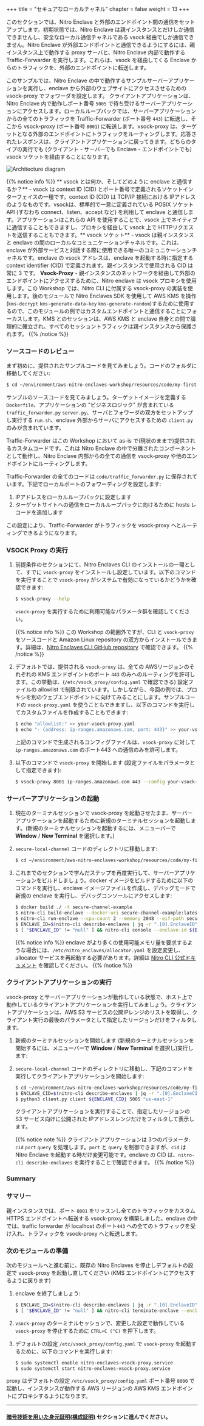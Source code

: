 +++
title = "セキュアなローカルチャネル"
chapter = false
weight = 13
+++

このセクションでは、Nitro Enclave と外部のエンドポイント間の通信をセットアップします。初期状態では、Nitro Enclave は親インスタンスとだけしか通信できませんし、安全なローカル通信チャネルである vsock 経由でしか通信できません。Nitro Enclave が外部エンドポイントと通信できるようにするには、親インスタンス上で動作する proxy サーバと、Nitro Enclave 内部で動作する Traffic-Forwarder を実行します。これらは、vsock を経由してくる Enclave からのトラフィックを、外部のエンドポイントに転送します。

このサンプルでは、Nitro Enclave の中で動作するサンプルサーバーアプリケーションを実行し、enclave から外部のウェブサイトにアクセスさせるための vsock-proxy でフォワーダを設定します。
クライアントアプリケーションは、Nitro Enclave 内で動作しポート番号 `5005` で待ち受けるサーバーアプリケーションにアクセスします。ローカルループバックでは、サーバーアプリケーションからの全てのトラフィックを Traffic-Forwarder (ポート番号 `443`) に転送し、そこから vsock-proxy (ポート番号 `8001`) に転送します。vsock-proxy は、ターゲットとなる外部のエンドポイントにトラフィックをルーティングします。応答されたレスポンスは、クライアントアプリケーションに戻ってきます。どちらのタイプの実行でも (クライアント - サーバーでも Enclave - エンドポイントでも) vsock ソケットを経由することになります。

![Architecture diagram](/images/secure-local-channel-arch.png)


{{% notice info %}}
** vsock とは何か、そしてどのように enclave と通信するか？** - vsock は context ID (CID) とポート番号で定義されるソケットインターフェイスの一種です。context ID (CID) は TCP/IP 接続における IPアドレスのようなものです。vsockは、標準的で一意に定義されている POSIX ソケット API (すなわち connect、listen、accept など) を利用して enclave と通信します。アプリケーションはこれらの API を使用することで、vsock 上でネイティブに通信することもできますし、プロキシを経由して vsock 上で HTTPリクエストを送信することもできます。** vsock ソケット** - vsock は親インスタンスと enclave の間のローカルなコミュニケーションチャネルです。これは、enclave が外部サービスと対話する際に使用できる唯一のコミュニケーションチャネルです。enclave の vsock アドレスは、enclave を起動する時に指定する context identifier (CID) で定義されます。親インスタンスで使用される CID は常に 3 です。
**Vsock-Proxy** - 親インスタンスのネットワークを経由して外部のエンドポイントにアクセスするために、Nitro enclave は vsock プロキシを使用します。この Workshop では、Nitro CLI に付属する vsock-proxy の実装を使用します。後のモジュールで Nitro Enclaves SDK を使用して AWS KMS を操作 (`kms-decrypt` `kms-generate-data-key` `kms-generate-random`)するために使用するので、このモジュールの例ではカスタムエンドポイントと通信することにフォーカスします。KMS とのセッションは、AWS KMS と enclave 自身との間で論理的に確立され、すべてのセッショントラフィックは親インスタンスから保護されます。
{{% /notice %}}


### ソースコードのレビュー

まず初めに、提供されたサンプルコードを見てみましょう。コードのフォルダに移動してください:

```sh
$ cd ~/environment/aws-nitro-enclaves-workshop/resources/code/my-first-enclave/secure-local-channel/
```

サンプルのソースコードを見てみましょう。ターゲットイメージを定義する `Dockerfile`、アプリケーションの "ビジネスロジック" が含まれている `traffic_forwarder.py` `server.py`、サーバとフォワーダの双方をセットアップし実行する `run.sh`、enclave 外部からサーバにアクセスするための `client.py` のみが含まれています。
 
Traffic-Forwarder はこの Workshop において as-is で(現状のままで)提供されるカスタムコードです。これは Nitro Enclave の中で分離されたコンポーネントとして動作し、Nitro Enclave 内部からの全ての通信を vsock-proxy や他のエンドポイントにルーティングします。

Traffic-Forwarder の全てのコードは `code/traffic_forwarder.py` に保存されています。下記でローカルポートのフォワーディングを設定します:
1. IPアドレスをローカルループバックに設定します
1. ターゲットサイトへの通信をローカルループバックに向けるために hosts レコードを追加します

この設定により、Traffic-Forwarder がトラフィックを vsock-proxy へとルーティングできるようになります。


### VSOCK Proxy の実行
1. 前提条件のセクションにて、Nitro Enclaves CLI のインストールの一環として、すでに `vsock-proxy` をインストールし設定しています。以下のコマンドを実行することで `vsock-proxy` がシステムで有効になっているかどうかを確認できます:
    ```sh
    $ vsock-proxy --help
    ```
    `vsock-proxy` を実行するために利用可能なパラメータ群を確認してください。

    {{% notice info %}}
この Workshop の範囲外ですが、CLI と `vsock-proxy` をソースコードと Amazon Linux repository の双方からインストールできます。詳細は、[Nitro Enclaves CLI GitHub repository](https://github.com/aws/aws-nitro-enclaves-cli) で確認できます。
    {{% /notice %}}

1. デフォルトでは、提供される `vsock-proxy` は、全ての AWSリージョンのそれぞれの KMS エンドポイントのポート `443` のみへのルーティングを許可します。この挙動は、(`/etc/vsock_proxy/config.yaml` で確認できる) 設定ファイルの allowlist で制限されています。しかしながら、今回の例では、プロキシを別のウェブエンドポイントに向けてみることにします。サンプルコードの `vsock-proxy.yaml` を使うこともできますし、以下のコマンドを実行してカスタムファイルを作成することもできます:
    ```sh
    $ echo "allowlist:" >> your-vsock-proxy.yaml
    $ echo "- {address: ip-ranges.amazonaws.com, port: 443}" >> your-vsock-proxy.yaml
    ```
    上記のコマンドで生成されるコンフィグファイルは、`vsock-proxy` に対して `ip-ranges.amazonaws.com` のポート443 への通信のみを許可します。

1. 以下のコマンドで `vsock-proxy` を開始します (設定ファイルをパラメータとして指定できます):
    ```sh
    $ vsock-proxy 8001 ip-ranges.amazonaws.com 443 --config your-vsock-proxy.yaml
    ```

### サーバーアプリケーションの起動
1. 現在のターミナルセッションで vsock-proxy を起動させたまま、サーバーアプリケーションを起動するために新規のターミナルセッションを起動します。(新規のターミナルセッションを起動するには、メニューバーで **Window** / **New Terminal** を選択します。)

1. `secure-local-channel` コードのディレクトリに移動します:
    ```sh
    $ cd ~/environment/aws-nitro-enclaves-workshop/resources/code/my-first-enclave/secure-local-channel/
    ```

1. これまでのセクションで学んだステップを再度実行して、サーバーアプリケーションをビルドしましょう。docker イメージをビルドするために以下のコマンドを実行し、enclave イメージファイルを作成し、デバッグモードで新規の enclave を実行し、デバッグコンソールにアクセスします:
    ```sh
    $ docker build ./ -t secure-channel-example
    $ nitro-cli build-enclave --docker-uri secure-channel-example:latest --output-file secure-channel-example.eif
    $ nitro-cli run-enclave --cpu-count 2 --memory 2048 --eif-path secure-channel-example.eif --debug-mode
    $ ENCLAVE_ID=$(nitro-cli describe-enclaves | jq -r ".[0].EnclaveID")
    $ [ "$ENCLAVE_ID" != "null" ] && nitro-cli console --enclave-id ${ENCLAVE_ID}
    ```

    {{% notice info %}}
enclave がより多くの使用可能メモリ量を要求するような場合には、`/etc/nitro_enclaves/allocator.yaml` を設定変更し、allocator サービスを再起動する必要があります。詳細は [Nitro CLI 公式ドキュメント](https://github.com/aws/aws-nitro-enclaves-cli) を確認してください。
    {{% /notice %}}

### クライアントアプリケーションの実行
vsock-proxy とサーバーアプリケーションが動作している状態で、ホスト上で動作しているクライアントアプリケーションを実行してみましょう。クライアントアプリケーションは、AWS S3 サービスの公開IPレンジのリストを取得し、クライアント実行の最後のパラメータとして指定したリージョンだけをフィルタします。

1. 新規のターミナルセッションを開始します (新規のターミナルセッションを開始するには、メニューバーで **Window** / **New Terminal** を選択し)実行します:

1. `secure-local-channel` コードのディレクトリに移動し、下記のコマンドを実行してクライアントアプリケーションを開始します:
    ```sh
    $ cd ~/environment/aws-nitro-enclaves-workshop/resources/code/my-first-enclave/secure-local-channel/
    $ ENCLAVE_CID=$(nitro-cli describe-enclaves | jq -r ".[0].EnclaveCID")
    $ python3 client.py client ${ENCLAVE_CID} 5005 "us-east-1"
    ```

    クライアントアプリケーションを実行することで、指定したリージョンの S3 サービス向けに公開された IPアドレスレンジだけをフィルタして表示します。

    {{% notice note %}}
クライアントアプリケーションは 3つのパラメータ: `cid` `port` `query` を処理します。`port` と `query` を制御できますが、`cid` は Nitro Enclave を起動する時だけ変更可能です。enclave の CID は、`nitro-cli describe-enclaves` を実行することで確認できます。
    {{% /notice %}}

### Summary
### サマリー
親インスタンスでは、ポート `8001` をリッスンし全てのトラフィックをカスタム HTTPS エンドポイントへ転送する vsock-proxy を構築しました。enclave の中では、traffic forwarder が localhost のポート`443` への全てのトラフィックを受け入れ、トラフィックを vsock-proxy へと転送します。

### 次のモジュールの準備
次のモジュールへと進む前に、既存の Nitro Enclaves を停止しデフォルトの設定で vsock-proxy を起動し直してください (KMS エンドポイントにアクセスするように戻ります)

1. enclave を終了しましょう:
    ```sh
    $ ENCLAVE_ID=$(nitro-cli describe-enclaves | jq -r ".[0].EnclaveID")
    $ [ "$ENCLAVE_ID" != "null" ] && nitro-cli terminate-enclave --enclave-id ${ENCLAVE_ID}
    ```

1. `vsock-proxy` のターミナルセッションで、変更した設定で動作している `vsock-proxy` を停止するために `CTRL+C (^C)` を押下します。

1. デフォルトの設定 `/etc/vsock_proxy/config.yaml` で `vsock-proxy` を起動するために、以下のコマンドを実行します:
    ```sh
    $ sudo systemctl enable nitro-enclaves-vsock-proxy.service
    $ sudo systemctl start nitro-enclaves-vsock-proxy.service
    ```
proxy はデフォルトの設定 `/etc/vsock_proxy/config.yaml` ポート番号 `8000` で起動し、インスタンスが動作する AWS リージョンの AWS KMS エンドポイントにプロキシするようになります。

---
#### [暗号技術を用いた身元証明(構成証明)](cryptographic-attestation.html) セクションに進んでください。
